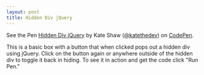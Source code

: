 ```yaml
---
layout: post
title: Hidden Div jQuery
---
```


<p data-height="300" data-theme-id="0" data-slug-hash="xYmKZG" data-default-tab="html,result" data-user="katethedev" data-embed-version="2" data-pen-title="Hidden Div jQuery" data-preview="true" class="codepen">See the Pen <a href="https://codepen.io/katethedev/pen/xYmKZG/">Hidden Div jQuery</a> by Kate Shaw (<a href="https://codepen.io/katethedev">@katethedev</a>) on <a href="https://codepen.io">CodePen</a>.</p>
<script async src="https://static.codepen.io/assets/embed/ei.js"></script>


This is a basic box with a button that when clicked pops out a hidden div using jQuery. Click on the button again or anywhere outside of the hidden div to toggle it back in hiding. To see it in action and get the code click "Run Pen."

